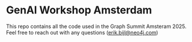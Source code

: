 # GenAI Workshop Amsterdam

This repo contains all the code used in the Graph Summit Amsteram 2025. Feel free to reach out with any questions (erik.bijl@neo4j.com)